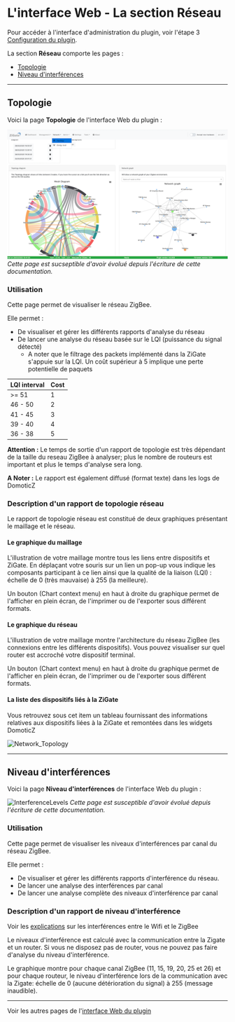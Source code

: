 # L'interface Web - La section Réseau

Pour accéder à l'interface d'administration du plugin, voir l'étape 3 [Configuration du plugin](Configuration.md).

La section __Réseau__ comporte les pages :

* [Topologie](#topologie)
* [Niveau d'interférences](#niveau-dinterf%C3%A9rences)


------------------------------------------------
## Topologie

Voici la page __Topologie__ de l'interface Web du plugin : 

![Network_Topology](../Images/Network_Topology.png)
*Cette page est sucseptible d'avoir évolué depuis l'écriture de cette documentation.*

### Utilisation

Cette page permet de visualiser le réseau ZigBee. 

Elle permet :

* De visualiser et gérer les différents rapports d'analyse du réseau
* De lancer une analyse du réseau basée sur le LQI (puissance du signal détecté)
  * A noter que le filtrage des packets implémenté dans la ZiGate s'appuie sur la LQI. Un coût supérieur à 5 implique une perte potentielle de paquets

| LQI interval | Cost |
| ---------| -----|
| >= 51 | 1 |
| 46 - 50 | 2 |
| 41 - 45 | 3 |
| 39 - 40 | 4 |
| 36 - 38 | 5 |

**Attention :** Le temps de sortie d'un rapport de topologie est très dépendant de la taille du reseau ZigBee à analyser; plus le nombre de routeurs est important et plus le temps d'analyse sera long.

**A Noter :** Le rapport est également diffusé (format texte) dans les logs de DomoticZ

### Description d'un rapport de topologie réseau

Le rapport de topologie réseau est constitué de deux graphiques présentant le maillage et le réseau.

#### Le graphique du maillage

L'illustration de votre maillage montre tous les liens entre dispositifs et ZiGate. 
En déplaçant votre souris sur un lien un pop-up vous indique les composants participant à ce lien ainsi que la qualité de la liaison (LQI) : échelle de 0 (très mauvaise) à 255 (la meilleure).

Un bouton (Chart context menu) en haut à droite du graphique permet de l'afficher en plein écran, de l'imprimer ou de l'exporter sous différent formats.

#### Le graphique du réseau

L'illustration de votre maillage montre l'architecture du réseau ZigBee (les connexions entre les différents dispositifs). 
Vous pouvez visualiser sur quel router est accroché votre dispositif terminal.

Un bouton (Chart context menu) en haut à droite du graphique permet de l'afficher en plein écran, de l'imprimer ou de l'exporter sous différent formats.

#### La liste des dispositifs liés à la ZiGate

Vous retrouvez sous cet item un tableau fournissant des informations relatives aux dispositifs liées à la ZiGate et remontées dans les widgets DomoticZ

![Network_Topology](../Images/FR_WebUI-Reseau-ListDispositifs.png)

------------------------------------------------
## Niveau d'interférences

Voici la page __Niveau d'interférences__ de l'interface Web du plugin : 

![InterferenceLevels](https://raw.githubusercontent.com/pipiche38/Domoticz-Zigate-Wiki/master/Images/InterferenceLevels.png)
*Cette page est susceptible d'avoir évolué depuis l'écriture de cette documentation.*

### Utilisation

Cette page permet de visualiser les niveaux d'interférences par canal du réseau ZigBee.

Elle permet :

* De visualiser et gérer les différents rapports d'interférence du réseau.
* De lancer une analyse des interférences par canal
* De lancer une analyse complète des niveaux d'interférence par canal

### Description d'un rapport de niveau d'interférence

Voir les [explications](ZigBee-et-Wifi.md) sur les interférences entre le Wifi et le ZigBee

Le niveaux d'interférence est calculé avec la communication entre la Zigate et un router. 
Si vous ne disposez pas de router, vous ne pouvez pas faire d'analyse du niveau d'interférence.

Le graphique montre pour chaque canal ZigBee (11, 15, 19, 20, 25 et 26) et pour chaque routeur, le niveau d'interférence lors de la communication avec la Zigate: échelle de 0 (aucune détérioration du signal) à 255 (message inaudible). 


------------------------------------------------
Voir les autres pages de l'[interface Web du plugin](Home.md#linterface-web-du-plugin)
